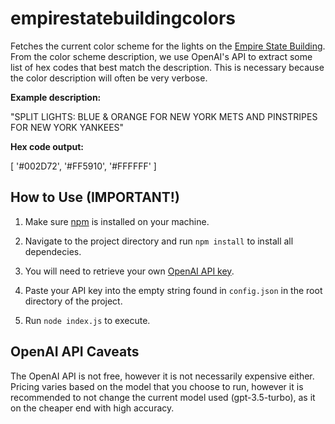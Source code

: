# empirestatebuildingcolors
Fetches the current color scheme for the lights on the [Empire State Building](https://www.esbnyc.com). From the color scheme description, we use OpenAI's API to extract some list of hex codes that best match the description. This is necessary because the color description will often be very verbose.

**Example description:**

"SPLIT LIGHTS: BLUE & ORANGE FOR NEW YORK METS AND PINSTRIPES FOR NEW YORK YANKEES"

**Hex code output:**

[ '#002D72', '#FF5910', '#FFFFFF' ]

## How to Use (IMPORTANT!)
1. Make sure [npm](https://docs.npmjs.com/downloading-and-installing-node-js-and-npm) is installed on your machine.

2. Navigate to the project directory and run `npm install` to install all dependecies.

3. You will need to retrieve your own [OpenAI API key](https://openai.com/blog/openai-api).

4. Paste your API key into the empty string found in `config.json` in the root directory of the project.

5. Run `node index.js` to execute.


## OpenAI API Caveats
The OpenAI API is not free, however it is not necessarily expensive either. Pricing varies based on the model that you choose to run, however it is recommended to not change the current model used (gpt-3.5-turbo), as it on the cheaper end with high accuracy.
